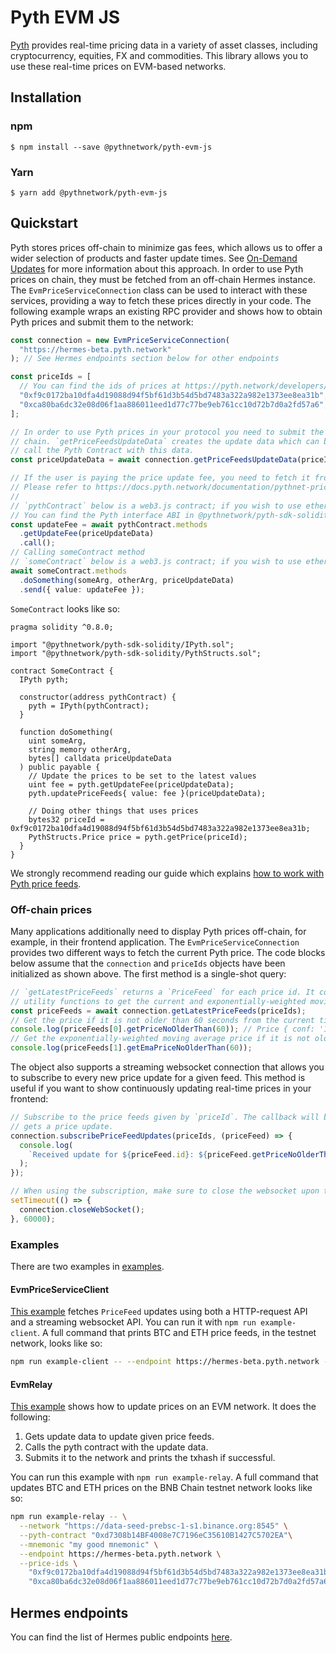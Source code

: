# Pyth EVM JS

[Pyth](https://pyth.network/) provides real-time pricing data in a variety of asset classes, including cryptocurrency, equities, FX and commodities. This library allows you to use these real-time prices on EVM-based networks.

## Installation

### npm

```
$ npm install --save @pythnetwork/pyth-evm-js
```

### Yarn

```
$ yarn add @pythnetwork/pyth-evm-js
```

## Quickstart

Pyth stores prices off-chain to minimize gas fees, which allows us to offer a wider selection of products and faster update times.
See [On-Demand Updates](https://docs.pyth.network/documentation/pythnet-price-feeds/on-demand) for more information about this approach. In order to use Pyth prices on chain,
they must be fetched from an off-chain Hermes instance. The `EvmPriceServiceConnection` class can be used to interact with these services,
providing a way to fetch these prices directly in your code. The following example wraps an existing RPC provider and shows how to obtain
Pyth prices and submit them to the network:

```typescript
const connection = new EvmPriceServiceConnection(
  "https://hermes-beta.pyth.network"
); // See Hermes endpoints section below for other endpoints

const priceIds = [
  // You can find the ids of prices at https://pyth.network/developers/price-feed-ids#pyth-evm-testnet
  "0xf9c0172ba10dfa4d19088d94f5bf61d3b54d5bd7483a322a982e1373ee8ea31b", // BTC/USD price id in testnet
  "0xca80ba6dc32e08d06f1aa886011eed1d77c77be9eb761cc10d72b7d0a2fd57a6", // ETH/USD price id in testnet
];

// In order to use Pyth prices in your protocol you need to submit the price update data to Pyth contract in your target
// chain. `getPriceFeedsUpdateData` creates the update data which can be submitted to your contract. Then your contract should
// call the Pyth Contract with this data.
const priceUpdateData = await connection.getPriceFeedsUpdateData(priceIds);

// If the user is paying the price update fee, you need to fetch it from the Pyth contract.
// Please refer to https://docs.pyth.network/documentation/pythnet-price-feeds/on-demand#fees for more information.
//
// `pythContract` below is a web3.js contract; if you wish to use ethers, you need to change it accordingly.
// You can find the Pyth interface ABI in @pythnetwork/pyth-sdk-solidity npm package.
const updateFee = await pythContract.methods
  .getUpdateFee(priceUpdateData)
  .call();
// Calling someContract method
// `someContract` below is a web3.js contract; if you wish to use ethers, you need to change it accordingly.
await someContract.methods
  .doSomething(someArg, otherArg, priceUpdateData)
  .send({ value: updateFee });
```

`SomeContract` looks like so:

```solidity
pragma solidity ^0.8.0;

import "@pythnetwork/pyth-sdk-solidity/IPyth.sol";
import "@pythnetwork/pyth-sdk-solidity/PythStructs.sol";

contract SomeContract {
  IPyth pyth;

  constructor(address pythContract) {
    pyth = IPyth(pythContract);
  }

  function doSomething(
    uint someArg,
    string memory otherArg,
    bytes[] calldata priceUpdateData
  ) public payable {
    // Update the prices to be set to the latest values
    uint fee = pyth.getUpdateFee(priceUpdateData);
    pyth.updatePriceFeeds{ value: fee }(priceUpdateData);

    // Doing other things that uses prices
    bytes32 priceId = 0xf9c0172ba10dfa4d19088d94f5bf61d3b54d5bd7483a322a982e1373ee8ea31b;
    PythStructs.Price price = pyth.getPrice(priceId);
  }
}

```

We strongly recommend reading our guide which explains [how to work with Pyth price feeds](https://docs.pyth.network/documentation/pythnet-price-feeds/best-practices).

### Off-chain prices

Many applications additionally need to display Pyth prices off-chain, for example, in their frontend application.
The `EvmPriceServiceConnection` provides two different ways to fetch the current Pyth price.
The code blocks below assume that the `connection` and `priceIds` objects have been initialized as shown above.
The first method is a single-shot query:

```typescript
// `getLatestPriceFeeds` returns a `PriceFeed` for each price id. It contains all information about a price and has
// utility functions to get the current and exponentially-weighted moving average price, and other functionality.
const priceFeeds = await connection.getLatestPriceFeeds(priceIds);
// Get the price if it is not older than 60 seconds from the current time.
console.log(priceFeeds[0].getPriceNoOlderThan(60)); // Price { conf: '1234', expo: -8, price: '12345678' }
// Get the exponentially-weighted moving average price if it is not older than 60 seconds from the current time.
console.log(priceFeeds[1].getEmaPriceNoOlderThan(60));
```

The object also supports a streaming websocket connection that allows you to subscribe to every new price update for a given feed.
This method is useful if you want to show continuously updating real-time prices in your frontend:

```typescript
// Subscribe to the price feeds given by `priceId`. The callback will be invoked every time the requested feed
// gets a price update.
connection.subscribePriceFeedUpdates(priceIds, (priceFeed) => {
  console.log(
    `Received update for ${priceFeed.id}: ${priceFeed.getPriceNoOlderThan(60)}`
  );
});

// When using the subscription, make sure to close the websocket upon termination to finish the process gracefully.
setTimeout(() => {
  connection.closeWebSocket();
}, 60000);
```

### Examples

There are two examples in [examples](./src/examples/).

#### EvmPriceServiceClient

[This example](./src/examples/EvmPriceServiceClient.ts) fetches `PriceFeed` updates using both a HTTP-request API and a streaming websocket API. You can run it with `npm run example-client`. A full command that prints BTC and ETH price feeds, in the testnet network, looks like so:

```bash
npm run example-client -- --endpoint https://hermes-beta.pyth.network --price-ids 0xf9c0172ba10dfa4d19088d94f5bf61d3b54d5bd7483a322a982e1373ee8ea31b 0xca80ba6dc32e08d06f1aa886011eed1d77c77be9eb761cc10d72b7d0a2fd57a6
```

#### EvmRelay

[This example](./src/examples/EvmRelay.ts) shows how to update prices on an EVM network. It does the following:

1. Gets update data to update given price feeds.
2. Calls the pyth contract with the update data.
3. Submits it to the network and prints the txhash if successful.

You can run this example with `npm run example-relay`. A full command that updates BTC and ETH prices on the BNB Chain testnet network looks like so:

```bash
npm run example-relay -- \
  --network "https://data-seed-prebsc-1-s1.binance.org:8545" \
  --pyth-contract "0xd7308b14BF4008e7C7196eC35610B1427C5702EA"\
  --mnemonic "my good mnemonic" \
  --endpoint https://hermes-beta.pyth.network \
  --price-ids \
    "0xf9c0172ba10dfa4d19088d94f5bf61d3b54d5bd7483a322a982e1373ee8ea31b" \
    "0xca80ba6dc32e08d06f1aa886011eed1d77c77be9eb761cc10d72b7d0a2fd57a6"
```

## Hermes endpoints

You can find the list of Hermes public endpoints [here](https://docs.pyth.network/documentation/pythnet-price-feeds/hermes#public-endpoints).
